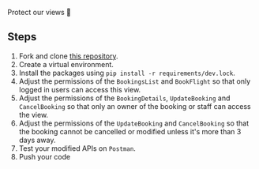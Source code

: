 Protect our views 🫣

## Steps

1. Fork and clone [this repository](https://github.com/JoinCODED/TASK-Django-M8-Permissions).
2. Create a virtual environment.
3. Install the packages using `pip install -r requirements/dev.lock`.
4. Adjust the permissions of the `BookingsList` and `BookFlight` so that only logged in users can access this view.
5. Adjust the permissions of the `BookingDetails`, `UpdateBooking` and `CancelBooking` so that only an owner of the booking or staff can access the view.
6. Adjust the permissions of the `UpdateBooking` and `CancelBooking` so that the booking cannot be cancelled or modified unless it's more than 3 days away.
7. Test your modified APIs on `Postman`.
8. Push your code
